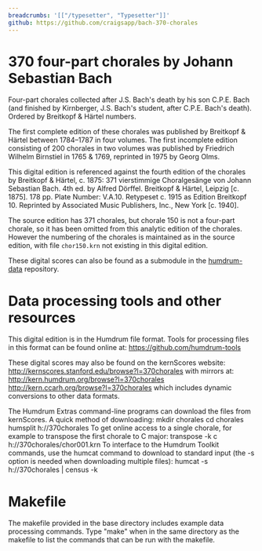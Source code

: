 ```yaml
---
breadcrumbs: '[["/typesetter", "Typesetter"]]'
github: https://github.com/craigsapp/bach-370-chorales
---
```




370 four-part chorales by Johann Sebastian Bach
===============================================

Four-part chorales collected after J.S. Bach's death by his son C.P.E. Bach (and finished by Kirnberger, J.S. Bach's student, after C.P.E. Bach's death). Ordered by Breitkopf & H&auml;rtel numbers.

The first complete edition of these chorales was published by Breitkopf & H&auml;rtel between 1784&ndash;1787 in four volumes. The first incomplete edition consisting of 200 chorales in two volumes was published by Friedrich Wilhelm Birnstiel in 1765 & 1769, reprinted in 1975 by Georg Olms.

This digital edition is referenced against the fourth edition of the chorales by Breitkopf & H&auml;rtel, c. 1875: 371 vierstimmige Choralges&auml;nge von Johann Sebastian Bach. 4th ed. by Alfred D&ouml;rffel. Breitkopf & H&auml;rtel, Leipzig [c. 1875]. 178 pp. Plate Number: V.A.10. Retypeset c. 1915 as Edition Breitkopf 10. Reprinted by Associated Music Publishers, Inc., New York [c. 1940].

The source edition has 371 chorales, but chorale 150 is not a four-part chorale, so it has been 
omitted from this analytic edition of the chorales.  However the numbering of the chorales is maintained
as in the source edition, with file `chor150.krn` not existing in this digital edition.

These digital scores can also be found as a submodule in the 
[humdrum-data](https://github.com/humdrum-tools/humdrum-data) repository.


Data processing tools and other resources
=========================================

This digital edition is in the Humdrum file format.  Tools for processing files in this format can be found online at:
   https://github.com/humdrum-tools

These digital scores may also be found on the kernScores website:
     http://kernscores.stanford.edu/browse?l=370chorales
with mirrors at:
     http://kern.humdrum.org/browse?l=370chorales
     http://kern.ccarh.org/browse?l=370chorales
which includes dynamic conversions to other data formats.  

The Humdrum Extras command-line programs can download the files from kernScores.  A quick method of downloading:
    mkdir chorales
    cd chorales
    humsplit h://370chorales
To get online access to a single chorale, for example to transpose the first chorale to C major:
   transpose -k c h://370chorales/chor001.krn
To interface to the Humdrum Toolkit commands, use the humcat command to download to standard input (the -s option is needed when downloading multiple files):
   humcat -s h://370chorales | census -k


Makefile
========

The makefile provided in the base directory includes example data processing
commands.  Type "make" when in the same directory as the makefile to list the commands that can be run with the makefile.


<script>


document.addEventListener("DOMContentLoaded", function () {
	var banner = document.querySelector("#banner");
	if (!banner) {
		return;
	}
	var breadstring = '{{page.breadcrumbs}}';
	if (!breadstring) {
		return;
	}
	var bread = JSON.parse(breadstring);
	var link = banner.querySelector("a");
	var output = "<div style='background:#ffcc00;' class='fork'>";
	// output += link.outerHTML;
	output += "<div style='margin-top:0.25rem; font-size:1.5rem; font-weight:bold; margin-left:0px;'>";
	for (var i=0; i<bread.length; i++) {
		output += "<a href='" + bread[i][0] + "'>";
		output += bread[i][1];
		output += "</a>";
		if (i < bread.length - 1) {
			output += " | ";
		}
	}
	output += "</div>";
	output += "</div>";
	link.outerHTML = output;

});

</script>

<style>
footer small {
	display: none;
}
</style>

